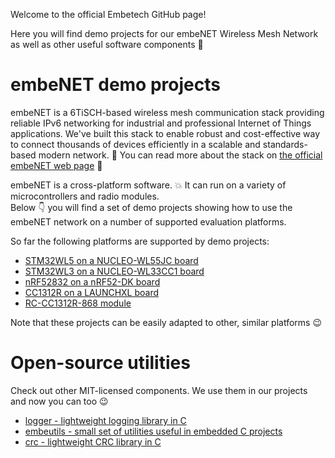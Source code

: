 Welcome to the official Embetech GitHub page!

Here you will find demo projects for our embeNET Wireless Mesh Network as well as other useful software components :muscle:

# embeNET demo projects

embeNET is a 6TiSCH-based wireless mesh communication stack providing reliable IPv6 networking for industrial and professional Internet of Things applications. We've built this stack to enable robust and cost-effective way to connect thousands of devices efficiently in a scalable and standards-based modern network. :star_struck: You can read more about the stack on [the official embeNET web page](https://embe.net) :eyes:

embeNET is a cross-platform software. :boom: It can run on a variety of microcontrollers and radio modules.\
Below :point_down: you will find a set of demo projects showing how to use the embeNET network on a number of supported evaluation platforms.

So far the following platforms are supported by demo projects:
- [STM32WL5 on a NUCLEO-WL55JC board](https://github.com/embetech-official/embenet-demo-nucleo-wl55jc)
- [STM32WL3 on a NUCLEO-WL33CC1 board](https://github.com/embetech-official/embenet-demo-nucleo-wl33cc1)
- [nRF52832 on a nRF52-DK board](https://github.com/embetech-official/embenet-demo-nrf52dk)
- [CC1312R on a LAUNCHXL board](https://github.com/embetech-official/embenet-demo-launchxl-cc1312r1)
- [RC-CC1312R-868 module](https://github.com/embetech-official/embenet-demo-rc-cc1312r-868)

Note that these projects can be easily adapted to other, similar platforms :wink:

# Open-source utilities

Check out other MIT-licensed components. We use them in our projects and now you can too :wink:
- [logger - lightweight logging library in C](https://github.com/embetech-official/logger)
- [embeutils - small set of utilities useful in embedded C projects](https://github.com/embetech-official/embeutils)
- [crc - lightweight CRC library in C](https://github.com/embetech-official/crc)

